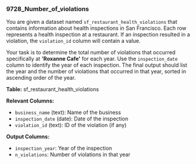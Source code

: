 ### 9728_Number_of_violations

You are given a dataset named `sf_restaurant_health_violations` that contains information about health inspections in San Francisco. Each row represents a health inspection at a restaurant. If an inspection resulted in a violation, the `violation_id` column will contain a value.

Your task is to determine the total number of violations that occurred specifically at **'Roxanne Cafe'** for each year. Use the `inspection_date` column to identify the year of each inspection. The final output should list the year and the number of violations that occurred in that year, sorted in ascending order of the year.

**Table:** sf_restaurant_health_violations

**Relevant Columns:**
- `business_name` (text): Name of the business
- `inspection_date` (date): Date of the inspection
- `violation_id` (text): ID of the violation (if any)

**Output Columns:**
- `inspection_year`: Year of the inspection
- `n_violations`: Number of violations in that year
